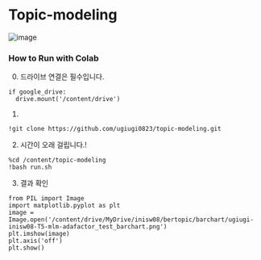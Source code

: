 # Topic-modeling

![image](https://github.com/ugiugi0823/topic-modeling/assets/106899647/9f515358-a9c3-48cb-93d4-953145f7c6e7)


### How to Run with Colab


0. 드라이브 연결은 필수입니다.
```
if google_drive:
  drive.mount('/content/drive')
```



1.
```
!git clone https://github.com/ugiugi0823/topic-modeling.git
```



2. 시간이 오래 걸립니다.!
```
%cd /content/topic-modeling
!bash run.sh
```


3. 결과 확인
```
from PIL import Image
import matplotlib.pyplot as plt
image = Image.open('/content/drive/MyDrive/inisw08/bertopic/barchart/ugiugi-inisw08-T5-mlm-adafactor_test_barchart.png')
plt.imshow(image)
plt.axis('off')  
plt.show()
```















